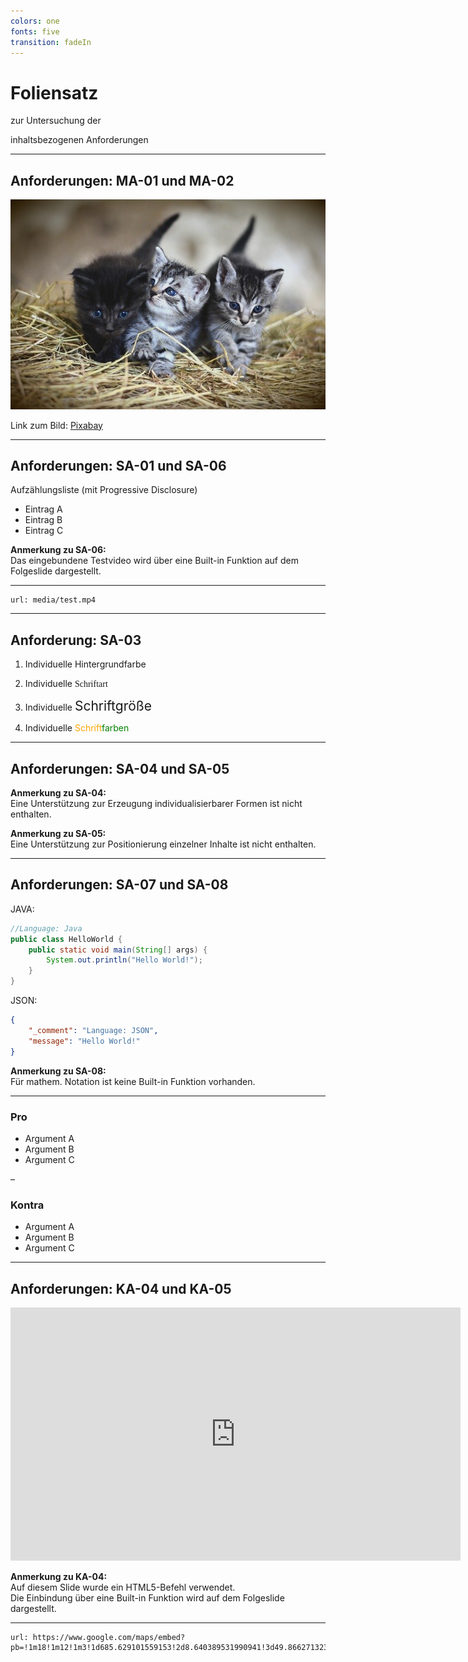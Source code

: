 ```yaml
---
colors: one
fonts: five
transition: fadeIn
---
```


<!--
textVar: title
colorVar: main
-->

# Foliensatz

zur Untersuchung der

inhaltsbezogenen Anforderungen

---

<!--
textVar: text
colorVar: main
-->

## Anforderungen: MA-01 und MA-02

![Stockfoto von drei kleinen Katzen](./media/test.jpg)

Link zum Bild: [Pixabay](https://pixabay.com/de/photos/k%c3%a4tzchen-haustier-katzen-tiere-3535404/)

---

<!--
textVar: text
colorVar: main
steps: li
-->

## Anforderungen: SA-01 und SA-06

Aufzählungsliste (mit Progressive Disclosure)

- Eintrag A
- Eintrag B
- Eintrag C

**Anmerkung zu SA-06:**  
Das eingebundene Testvideo wird über eine Built-in Funktion auf dem Folgeslide dargestellt.

---

```_video
url: media/test.mp4
```

---

<!--
textVar: text
colorVar: main
colorBack: lightgoldenrodyellow
-->

## Anforderung: SA-03

1. Individuelle Hintergrundfarbe

2. Individuelle <span style="font-family:cursive">Schriftart</span>

3. Individuelle <span style="font-size:1.5em">Schriftgröße</span>

4. Individuelle <span style="color:orange">Schrift</span><span style="color:green">farben</span>

---

<!--
textVar: text
colorVar: main
-->

## Anforderungen: SA-04 und SA-05

**Anmerkung zu SA-04:**  
Eine Unterstützung zur Erzeugung individualisierbarer Formen ist nicht enthalten.

**Anmerkung zu SA-05:**  
Eine Unterstützung zur Positionierung einzelner Inhalte ist nicht enthalten.

---

<!--
textVar: text
colorVar: main
-->

## Anforderungen: SA-07 und SA-08

JAVA:

```java
//Language: Java
public class HelloWorld {
    public static void main(String[] args) {
        System.out.println("Hello World!");
    }
}
```

JSON:

```json
{
    "_comment": "Language: JSON",
    "message": "Hello World!"
}
```

**Anmerkung zu SA-08:**  
Für mathem. Notation ist keine Built-in Funktion vorhanden.

---

<!--
textVar: text
colorVar: main
notes: Anforderung: KA-02
-->

### Pro
- Argument A
- Argument B
- Argument C

–

### Kontra
- Argument A
- Argument B
- Argument C

---

<!--
textVar: text
colorVar: main
-->

## Anforderungen: KA-04 und KA-05

<iframe width="720" height="405" src="https://www.google.com/maps/embed?pb=!1m18!1m12!1m3!1d685.629101559153!2d8.640389531990941!3d49.8662713232218!2m3!1f0!2f0!3f0!3m2!1i1024!2i768!4f13.1!3m3!1m2!1s0x47bd7080d57fc1d3%3A0xb2e9d0bb32c2f55f!2sD%2014%2C%20Sch%C3%B6fferstra%C3%9Fe%208B%2C%2064295%20Darmstadt!5e1!3m2!1sde!2sde!4v1632909010665!5m2!1sde!2sde" frameborder="0" allow="encrypted-media"></iframe>

**Anmerkung zu KA-04:**  
Auf diesem Slide wurde ein HTML5-Befehl verwendet.  
Die Einbindung über eine Built-in Funktion wird auf dem Folgeslide dargestellt.

<!-- notes: Test - Speaker Note -->

---

<!--
textVar: text
colorVar: main
-->

```_embed
url: https://www.google.com/maps/embed?pb=!1m18!1m12!1m3!1d685.629101559153!2d8.640389531990941!3d49.8662713232218!2m3!1f0!2f0!3f0!3m2!1i1024!2i768!4f13.1!3m3!1m2!1s0x47bd7080d57fc1d3%3A0xb2e9d0bb32c2f55f!2sD%2014%2C%20Sch%C3%B6fferstra%C3%9Fe%208B%2C%2064295%20Darmstadt!5e1!3m2!1sde!2sde!4v1632909010665!5m2!1sde!2sde
```
